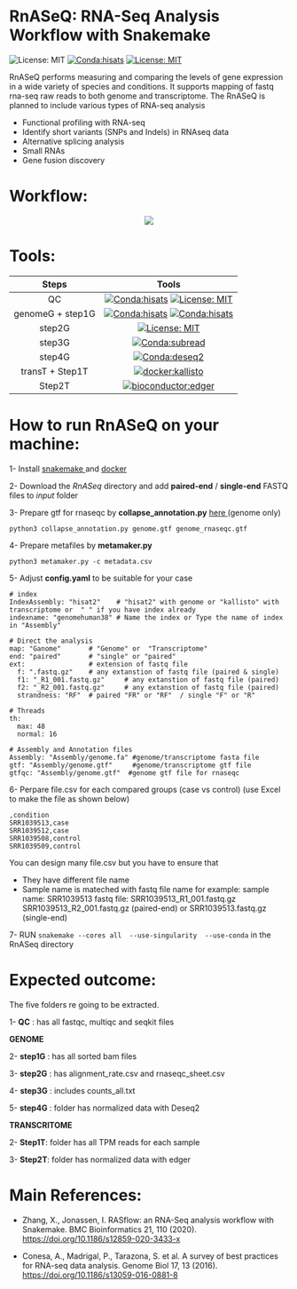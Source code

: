 # RnASeQ: RNA-Seq Analysis Workflow with Snakemake
![License: MIT](https://img.shields.io/badge/ubuntu-20.04.3-green.svg)
[![Conda:hisats](https://img.shields.io/badge/snakemake-v7.14.0-green.svg)](https://snakemake.github.io/)
[![License: MIT](https://img.shields.io/badge/License-MIT-yellow.svg)](https://opensource.org/licenses/MIT)

RnASeQ performs measuring and comparing the levels of gene expression in a wide variety of species and conditions. It supports mapping of fastq rna-seq raw reads  to both genome and transcriptome. The RnASeQ is planned to include various types of RNA-seq analysis

- Functional profiling with RNA-seq
- Identify short variants (SNPs and Indels) in RNAseq data
- Alternative splicing analysis
- Small RNAs
- Gene fusion discovery

# Workflow:
<p align="center">
  <img  src="https://user-images.githubusercontent.com/66043140/194846073-8548eff8-3e5b-4a00-9481-4be4811d92c3.png" >
  </p>


# Tools: 
| Steps | Tools|
| :---:   | :---:  |
| QC |[![Conda:hisats](https://img.shields.io/badge/docker--staphb-multiqc-blue.svg)](https://hub.docker.com/r/staphb/multiqc) [![License: MIT](https://img.shields.io/badge/docker--staphb-fastqc-blue.svg)](https://hub.docker.com/r/staphb/fastqc) |
| genomeG + step1G |[![Conda:hisats](https://img.shields.io/badge/docker--condaforge-mambaforge-blue.svg)](docker://condaforge/mambaforge) [![Conda:hisats](https://img.shields.io/badge/bioconda-Hisat2-important.svg)](https://anaconda.org/bioconda/hisat2)  |
| step2G |[![License: MIT](https://img.shields.io/badge/bioconda-rna--seqc-blue.svg)](https://anaconda.org/bioconda/rna-seqc) |
| step3G |[![Conda:subread](https://img.shields.io/badge/bioconda-subread-critical.svg)](https://anaconda.org/bioconda/subread) |
| step4G | [![Conda:deseq2](https://img.shields.io/badge/bioconductor-deseq2-important.svg)](https://anaconda.org/bioconda/bioconductor-deseq2) |
| transT + Step1T | [![docker:kallisto](https://img.shields.io/badge/docker-kallisto-important.svg)](https://hub.docker.com/r/zlskidmore/kallisto) |
| Step2T  | [![bioconductor:edger](https://img.shields.io/badge/bioconductor-edger-important.svg)](https://anaconda.org/bioconda/bioconductor-edger) |


 
# How to run RnASeQ on your machine:
1- Install  <a href="https://snakemake.readthedocs.io/en/stable/getting_started/installation.html" target="_blank">snakemake </a> and 
<a href="https://docs.docker.com/engine/install/ubuntu/" target="_blank"> docker </a> 

2- Download the *RnASeq* directory and add **paired-end** / **single-end** FASTQ files to *input* folder

3- Prepare gtf for rnaseqc by **collapse_annotation.py** <a href="https://raw.githubusercontent.com/broadinstitute/gtex-pipeline/master/gene_model/collapse_annotation.py" target="_blank">here </a> (genome only) 

``` python3 collapse_annotation.py genome.gtf genome_rnaseqc.gtf ``` 

4- Prepare metafiles by **metamaker.py**

``` python3 metamaker.py -c metadata.csv ``` 


5- Adjust **config.yaml** to be suitable for your case

```
# index
IndexAssembly: "hisat2"    # "hisat2" with genome or "kallisto" with transcriptome or  " " if you have index already
indexname: "genomehuman38" # Name the index or Type the name of index in "Assembly"

# Direct the analysis
map: "Ganome"       # "Genome" or  "Transcriptome" 
end: "paired"       # "single" or "paired"
ext:                # extension of fastq file
  f: ".fastq.gz"    # any extanstion of fastq file (paired & single)
  f1: "_R1_001.fastq.gz"     # any extanstion of fastq file (paired)
  f2: "_R2_001.fastq.gz"     # any extanstion of fastq file (paired)
  strandness: "RF"  # paired "FR" or "RF"  / single "F" or "R"

# Threads
th:
  max: 48
  normal: 16

# Assembly and Annotation files
Assembly: "Assembly/genome.fa" #genome/transcriptome fasta file
gtf: "Assembly/genome.gtf"     #genome/transcriptome gtf file
gtfqc: "Assembly/genome.gtf"  #genome gtf file for rnaseqc
```
6- Perpare file.csv for each compared groups (case vs control) (use Excel to make the file as shown below)

```
,condition
SRR1039513,case
SRR1039512,case
SRR1039508,control
SRR1039509,control
```
You can design many file.csv but you have to ensure that
- They have different file name
- Sample name is mateched with fastq file name for example:
sample name: SRR1039513 
fastq file: SRR1039513_R1_001.fastq.gz SRR1039513_R2_001.fastq.gz (paired-end) or SRR1039513.fastq.gz (single-end)

7-  RUN ``` snakemake --cores all  --use-singularity  --use-conda ``` in the RnASeq directory 

# Expected outcome:

The five folders re going to be extracted.

1- **QC** : has all fastqc, multiqc and seqkit files 

**GENOME**

2- **step1G** : has all sorted bam files

3- **step2G** : has alignment_rate.csv and rnaseqc_sheet.csv

4- **step3G** : includes counts_all.txt 

5- **step4G** : folder has normalized data with Deseq2

**TRANSCRITOME**

2- **Step1T**: folder has all TPM reads for each sample

3- **Step2T**: folder has normalized data with edger

# Main References:

- Zhang, X., Jonassen, I. RASflow: an RNA-Seq analysis workflow with Snakemake. BMC Bioinformatics 21, 110 (2020). https://doi.org/10.1186/s12859-020-3433-x

- Conesa, A., Madrigal, P., Tarazona, S. et al. A survey of best practices for RNA-seq data analysis. Genome Biol 17, 13 (2016). https://doi.org/10.1186/s13059-016-0881-8
